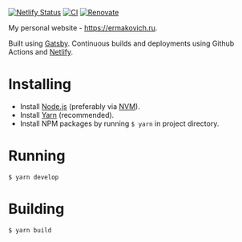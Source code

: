 [![Netlify Status](https://api.netlify.com/api/v1/badges/63e732aa-9213-45fd-b6a0-b4d03252a628/deploy-status)](https://app.netlify.com/sites/ermakovich/deploys)
[![CI](https://github.com/ermakovich/ermakovich/actions/workflows/ci.yml/badge.svg)](https://github.com/ermakovich/ermakovich/actions/workflows/ci.yml)
[![Renovate](https://img.shields.io/badge/renovate-enabled-brightgreen.svg)](https://github.com/ermakovich/ermakovich/issues/487)

My personal website - https://ermakovich.ru.

Built using [Gatsby](https://www.gatsbyjs.org). Continuous builds and deployments using Github Actions and [Netlify](https://www.netlify.com).

# Installing

- Install [Node.js](https://nodejs.org/en/) (preferably via [NVM](https://github.com/creationix/nvm)).
- Install [Yarn](https://yarnpkg.com/en/) (recommended).
- Install NPM packages by running `$ yarn` in project directory.

# Running

    $ yarn develop

# Building

    $ yarn build
